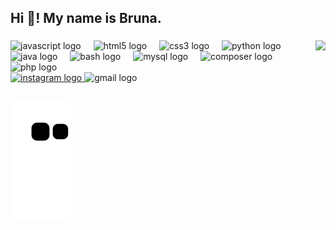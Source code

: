 
<h2 align="left">Hi 👋! My name is Bruna.</h2>

###

<img align="right" height="150" src="https://camo.githubusercontent.com/7b77b4dc729e47fb2cd2dc2c89dc2cfd45a2998c466d6bc9c11b997f82561616/68747470733a2f2f692e70696e696d672e636f6d2f6f726967696e616c732f62332f39622f31362f62333962313638613337613037306264633964393665623132356264346532302e676966"  />

<div align="left">
  <img src="https://cdn.jsdelivr.net/gh/devicons/devicon/icons/javascript/javascript-original.svg" height="30" alt="javascript logo"  />
  <img width="12" />
  <img src="https://cdn.jsdelivr.net/gh/devicons/devicon/icons/html5/html5-original.svg" height="30" alt="html5 logo"  />
  <img width="12" />
  <img src="https://cdn.jsdelivr.net/gh/devicons/devicon/icons/css3/css3-original.svg" height="30" alt="css3 logo"  />
  <img width="12" />
  <img src="https://cdn.jsdelivr.net/gh/devicons/devicon/icons/python/python-original.svg" height="30" alt="python logo"  />
  <img width="12" />
  <img src="https://cdn.jsdelivr.net/gh/devicons/devicon/icons/java/java-original.svg" height="30" alt="java logo"  />
  <img width="12" />
  <img src="https://cdn.jsdelivr.net/gh/devicons/devicon/icons/bash/bash-original.svg" height="30" alt="bash logo"  />
  <img width="12" />
  <img src="https://cdn.jsdelivr.net/gh/devicons/devicon/icons/mysql/mysql-original.svg" height="30" alt="mysql logo"  />
  <img width="12" />
  <img src="https://cdn.jsdelivr.net/gh/devicons/devicon/icons/composer/composer-original.svg" height="30" alt="composer logo"  />
  <img width="12" />
  <img src="https://cdn.jsdelivr.net/gh/devicons/devicon/icons/php/php-original.svg" height="30" alt="php logo"  />
</div>

<div align="left">
  <a href="https://www.instagram.com/brunarosabl/" target="_blank">
    <img src="https://img.shields.io/static/v1?message=Instagram&logo=instagram&label=&color=turquoise&logoColor=white&labelColor=&style=for-the-badge" height="35" alt="instagram logo"  />
  </a>
  <img src="https://img.shields.io/static/v1?message=Gmail&logo=gmail&label=brunarblima93@&color=D14&logoColor=white&labelColor=purple&style=for-the-badge" height="35" alt="gmail logo"  />

  ##

  ![Snake animation](https://github.com/BrunaLimaa/BrunaLimaa/blob/output/github-contribution-grid-snake.svg)

  
</div>
